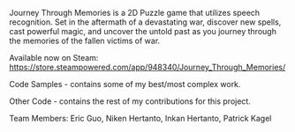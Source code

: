 Journey Through Memories is a 2D Puzzle game that utilizes speech recognition. Set in the aftermath of a devastating war, discover new spells, cast powerful magic, and uncover the untold past as you journey through the memories of the fallen victims of war.

Available now on Steam:
https://store.steampowered.com/app/948340/Journey_Through_Memories/

Code Samples - contains some of my best/most complex work.

Other Code - contains the rest of my contributions for this project.

Team Members:
Eric Guo,
Niken Hertanto,
Inkan Hertanto,
Patrick Kagel
